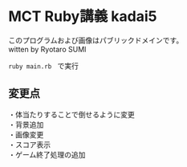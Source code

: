 # MCT Ruby講義 kadai5
このプログラムおよび画像はパブリックドメインです。  
witten by Ryotaro SUMI  
  
`ruby main.rb`  
で実行

## 変更点
・体当たりすることで倒せるように変更  
・背景追加  
・画像変更  
・スコア表示  
・ゲーム終了処理の追加  
